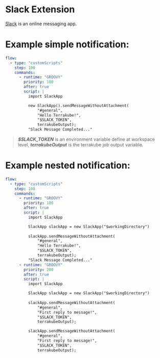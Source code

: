 # Slack Extension

[Slack](https://slack.dev/java-slack-sdk/) is an online messaging app.

# Example simple notification:
```yaml
flow:
  - type: "customScripts"
    step: 100
    commands:
      - runtime: "GROOVY"
        priority: 100
        after: true
        script: |
          import SlackApp

          new SlackApp().sendMessageWithoutAttachment(
              "#general", 
              "Hello Terrakube!", 
              "$SLACK_TOKEN", 
              terrakubeOutput);
          "Slack Message Completed..."

```

> ***$SLACK_TOKEN*** is an environment variable define at workspace level, ***terrakubeOutput*** is the terrakube job output variable.

# Example nested notification:
```yaml
flow:
  - type: "customScripts"
    step: 100
    commands:
      - runtime: "GROOVY"
        priority: 100
        after: true
        script: |
          import SlackApp

          SlackApp slackApp = new SlackApp("$workingDirectory")
          
          slackApp.sendMessageWithoutAttachment(
              "#general", 
              "Hello Terrakube!", 
              "$SLACK_TOKEN", 
              terrakubeOutput);
          "Slack Message Completed..."
      - runtime: "GROOVY"
        priority: 200
        after: true
        script: |
          import SlackApp

          SlackApp slackApp = new SlackApp("$workingDirectory")
          
          slackApp.sendMessageWithoutAttachment(
              "#general", 
              "First reply to message!", 
              "$SLACK_TOKEN", 
              terrakubeOutput);

          slackApp.sendMessageWithoutAttachment(
              "#general", 
              "First reply to message!", 
              "$SLACK_TOKEN", 
              terrakubeOutput);
```
